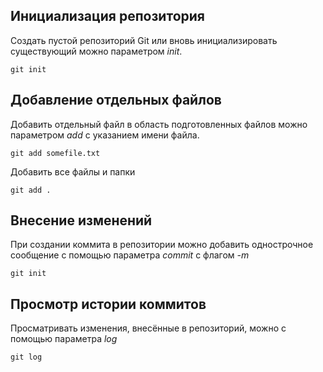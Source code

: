 ## Инициализация репозитория
Создать пустой репозиторий Git или вновь инициализировать существующий можно параметром *init*.


`git init`

## Добавление отдельных файлов
Добавить отдельный файл в область подготовленных файлов можно параметром *add* с указанием имени файла. 


`git add somefile.txt`


Добавить все файлы и папки


`git add .`

## Внесение изменений
При создании коммита в репозитории можно добавить однострочное сообщение с помощью параметра *commit* с флагом *-m*


`git init`

## Просмотр истории коммитов
Просматривать изменения, внесённые в репозиторий, можно с помощью параметра *log*


`git log`

